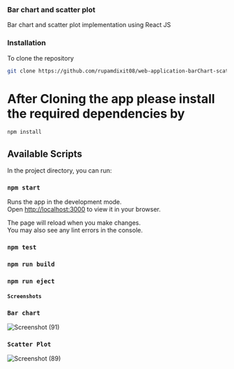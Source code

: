 ### Bar chart and scatter plot

Bar chart and scatter plot implementation using React JS

### Installation

To clone the repository

```bash
git clone https://github.com/rupamdixit08/web-application-barChart-scatterPlot.git
```

# After Cloning the app please install the required dependencies by

```bash
npm install
```

## Available Scripts

In the project directory, you can run:

### `npm start`

Runs the app in the development mode.\
Open [http://localhost:3000](http://localhost:3000) to view it in your browser.

The page will reload when you make changes.\
You may also see any lint errors in the console.

### `npm test`

### `npm run build`

### `npm run eject`
#### `Screenshots`
### `Bar chart`
 ![Screenshot (91)](https://user-images.githubusercontent.com/90315216/230701663-e0a63d47-d7cb-4cc5-b287-9694425f2a2d.png)

### `Scatter Plot`
![Screenshot (89)](https://user-images.githubusercontent.com/90315216/230542121-731ca9c5-839e-4187-ae2a-e516b040b9ea.png)
